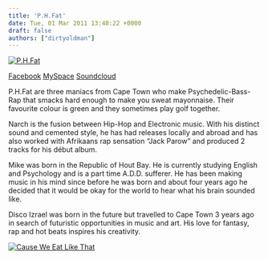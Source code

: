 ```yaml
---
title: 'P.H.Fat'
date: Tue, 01 Mar 2011 13:48:22 +0000
draft: false
authors: ["dirtyoldman"]
---
```


[![](/wp-content/uploads/2011/02/100617_PH_Fat_1048.jpg "P.H.Fat")](/artists/p-h-fat/100617_ph_fat_1048/)

[Facebook](http://soundcloud.com/phfat) [MySpace](http://www.myspace.com/phfatband) [Soundcloud](http://soundcloud.com/phfat)

P.H.Fat are three maniacs from Cape Town who make Psychedelic-Bass-Rap that smacks hard enough to make you sweat mayonnaise. Their favourite colour is green and they sometimes play golf together.

Narch is the fusion between Hip-Hop and Electronic music. With his distinct sound and cemented style, he has had releases locally and abroad and has also worked with Afrikaans rap sensation “Jack Parow” and produced 2 tracks for his début album.

Mike was born in the Republic of Hout Bay. He is currently studying English and Psychology and is a part time A.D.D. sufferer. He has been making music in his mind since before he was born and about four years ago he decided that it would be okay for the world to hear what his brain sounded like.

Disco Izrael was born in the future but travelled to Cape Town 3 years ago in search of futuristic opportunities in music and art. His love for fantasy, rap and hot beats inspires his creativity.

[![](/wp-content/uploads/2011/02/04-e1298380209119.jpg "Cause We Eat Like That")](/artists/p-h-fat/attachment/04/)